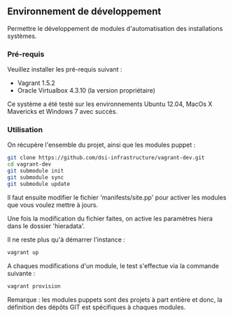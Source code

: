 
## Environnement de développement

Permettre le développement de modules d'automatisation des installations systèmes.

### Pré-requis

Veuillez installer les pré-requis suivant :

* Vagrant 1.5.2
* Oracle Virtualbox 4.3.10 (la version propriétaire)

Ce système a été testé sur les environnements Ubuntu 12.04, MacOs X Mavericks et Windows 7 avec succès.

### Utilisation

On récupère l'ensemble du projet, ainsi que les modules puppet :

```bash
git clone https://github.com/dsi-infrastructure/vagrant-dev.git
cd vagrant-dev
git submodule init
git submodule sync
git submodule update
```

Il faut ensuite modifier le fichier 'manifests/site.pp' pour activer les modules que vous voulez mettre à jours.

Une fois la modification du fichier faites, on active les paramètres hiera dans le dossier 'hieradata'.

Il ne reste plus qu'à démarrer l'instance :

```bash
vagrant up
```

A chaques modifications d'un module, le test s'effectue via la commande suivante :

```bash
vagrant provision
```

Remarque : les modules puppets sont des projets à part entière et donc, la définition des dépôts GIT est spécifiques à chaques modules.


